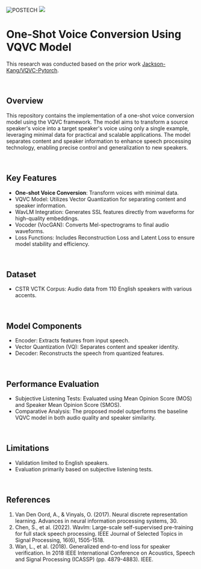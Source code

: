 ![POSTECH](https://img.shields.io/badge/POSTECH-%239a034c)
<img src="https://img.shields.io/badge/Python-3776AB?style=flat-square&logo=python&logoColor=white"/>

# One-Shot Voice Conversion Using VQVC Model
This research was conducted based on the prior work <a href="https://github.com/Jackson-Kang/VQVC-Pytorch">Jackson-Kang/VQVC-Pytorch</a>.

</br>

## Overview
This repository contains the implementation of a one-shot voice conversion model using the VQVC framework. The model aims to transform a source speaker's voice into a target speaker's voice using only a single example, leveraging minimal data for practical and scalable applications. The model separates content and speaker information to enhance speech processing technology, enabling precise control and generalization to new speakers.

</br>

## Key Features
* <b>One-shot Voice Conversion</b>: Transform voices with minimal data.
* VQVC Model: Utilizes Vector Quantization for separating content and speaker information.
* WavLM Integration: Generates SSL features directly from waveforms for high-quality embeddings.
* Vocoder (VocGAN): Converts Mel-spectrograms to final audio waveforms.
* Loss Functions: Includes Reconstruction Loss and Latent Loss to ensure model stability and efficiency.

</br>

## Dataset
* CSTR VCTK Corpus: Audio data from 110 English speakers with various accents.

</br>

## Model Components
* Encoder: Extracts features from input speech.
* Vector Quantization (VQ): Separates content and speaker identity.
* Decoder: Reconstructs the speech from quantized features.

</br>

## Performance Evaluation
* Subjective Listening Tests: Evaluated using Mean Opinion Score (MOS) and Speaker Mean Opinion Score (SMOS).
* Comparative Analysis: The proposed model outperforms the baseline VQVC model in both audio quality and speaker similarity.

</br>

## Limitations
* Validation limited to English speakers.
* Evaluation primarily based on subjective listening tests.

</br>

## References
1. Van Den Oord, A., & Vinyals, O. (2017). Neural discrete representation learning. Advances in neural information processing systems, 30.
2. Chen, S., et al. (2022). Wavlm: Large-scale self-supervised pre-training for full stack speech processing. IEEE Journal of Selected Topics in Signal Processing, 16(6), 1505-1518.
3. Wan, L., et al. (2018). Generalized end-to-end loss for speaker verification. In 2018 IEEE International Conference on Acoustics, Speech and Signal Processing (ICASSP) (pp. 4879-4883). IEEE.
